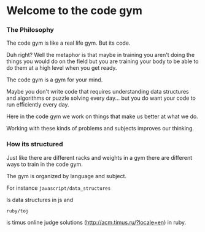 Welcome to the code gym
=====

### The Philosophy

The code gym is like a real life gym. But its code.

Duh right? Well the metaphor is that maybe in training you aren't doing the things you would do on the field but you are training your body to be able to do them at a high level when you get ready.

The code gym is a gym for your mind.

Maybe you don't write code that requires understanding data structures and algorithms or puzzle solving every day... but you do want your code to run efficiently every day. 

Here in the code gym we work on things that make us better at what we do.

Working with these kinds of problems and subjects improves our thinking.


### How its structured

Just like there are different racks and weights in a gym there are different ways to train in the code gym.

The gym is organized by language and subject.

For instance `javascript/data_structures`

Is data structures in js and 

`ruby/toj`

is timus online judge solutions (http://acm.timus.ru/?locale=en) in ruby.
